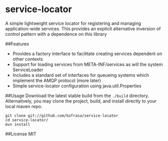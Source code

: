 service-locator
===============

A simple lightweight service locator for registering and managing application-wide services.
This provides an explicit alternative inversion of control pattern with a dependence on this library


##Features
- Provides a factory interface to facilitate creating services dependent on other contexts
- Support for loading services from META-INF/services as will the system ServiceLoader
- Includes a standard set of interfaces for queueing systems which implement the AMQP protocol (more later)
- Simple service-locator configuration using java.util.Properties 


##Usage
Download the latest stable build from the ```./build``` directory.
Alternatively, you may clone the project, build, and install directly to your local maven repo.

```
git clone git://github.com/kofrasa/service-locator
cd service-locator/
mvn install
```


##License
MIT
